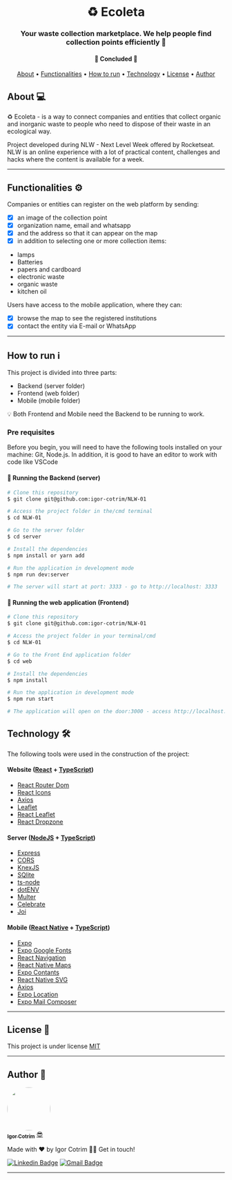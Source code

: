 <h1 align="center">♻️ Ecoleta </h1>

<h3 align="center">Your waste collection marketplace. We help people find collection points efficiently 💚</h3>

<h4 align="center"> 
	🚧  Concluded  🚧
</h4>

<p align="center">
 <a href="#about">About</a> •
 <a href="#functionalities-%EF%B8%8F">Functionalities</a> • 
 <a href="#how-to-run-">How to run</a> • 
 <a href="#technology-">Technology</a> • 
 <a href="#license-">License</a> • 
 <a href="#author-">Author</a>
</p>

## About 💻

♻️ Ecoleta - is a way to connect companies and entities that collect organic and inorganic waste to people who need to dispose of their waste in an ecological way.

Project developed during NLW - Next Level Week offered by Rocketseat. NLW is an online experience with a lot of practical content,
challenges and hacks where the content is available for a week.

---

## Functionalities ⚙️

Companies or entities can register on the web platform by sending:

- [x] an image of the collection point
- [x] organization name, email and whatsapp
- [x] and the address so that it can appear on the map
- [x] in addition to selecting one or more collection items:
- lamps
- Batteries
- papers and cardboard
- electronic waste
- organic waste
- kitchen oil

Users have access to the mobile application, where they can:

- [x] browse the map to see the registered institutions
- [x] contact the entity via E-mail or WhatsApp

---

## How to run ℹ️

This project is divided into three parts:

- Backend (server folder)
- Frontend (web folder)
- Mobile (mobile folder) <br/>

💡 Both Frontend and Mobile need the Backend to be running to work.

### Pre requisites

Before you begin, you will need to have the following tools installed on your machine: Git, Node.js. In addition, it is good to have an editor to work with code like VSCode

#### 🎲 Running the Backend (server)

```sh
# Clone this repository
$ git clone git@github.com:igor-cotrim/NLW-01

# Access the project folder in the/cmd terminal
$ cd NLW-01

# Go to the server folder
$ cd server

# Install the dependencies
$ npm install or yarn add

# Run the application in development mode
$ npm run dev:server

# The server will start at port: 3333 - go to http://localhost: 3333 
```

#### 🧭 Running the web application (Frontend)

```sh
# Clone this repository
$ git clone git@github.com:igor-cotrim/NLW-01

# Access the project folder in your terminal/cmd
$ cd NLW-01

# Go to the Front End application folder
$ cd web

# Install the dependencies
$ npm install

# Run the application in development mode
$ npm run start

# The application will open on the door:3000 - access http://localhost:3000
```

## Technology 🛠

The following tools were used in the construction of the project:

#### Website ([React](https://pt-br.reactjs.org/) + [TypeScript](https://www.typescriptlang.org/))

- [React Router Dom](https://github.com/ReactTraining/react-router/tree/master/packages/react-router-dom)
- [React Icons](https://react-icons.github.io/react-icons/)
- [Axios](https://github.com/axios/axios)
- [Leaflet](https://react-leaflet.js.org/en/)
- [React Leaflet](https://react-leaflet.js.org/)
- [React Dropzone](https://github.com/react-dropzone/react-dropzone)

#### Server ([NodeJS](https://nodejs.org/en/) + [TypeScript](https://www.typescriptlang.org/))

- [Express](https://expressjs.com/)
- [CORS](https://expressjs.com/en/resources/middleware/cors.html)
- [KnexJS](http://knexjs.org/)
- [SQlite](https://github.com/mapbox/node-sqlite3)
- [ts-node](https://github.com/TypeStrong/ts-node)
- [dotENV](https://github.com/motdotla/dotenv)
- [Multer](https://github.com/expressjs/multer)
- [Celebrate](https://github.com/arb/celebrate)
- [Joi](https://github.com/sideway/joi)

#### Mobile ([React Native](http://www.reactnative.com/) + [TypeScript](https://www.typescriptlang.org/))

- [Expo](https://expo.io/)
- [Expo Google Fonts](https://github.com/expo/google-fonts)
- [React Navigation](https://reactnavigation.org/)
- [React Native Maps](https://github.com/react-native-community/react-native-maps)
- [Expo Contants](https://docs.expo.io/versions/latest/sdk/constants/)
- [React Native SVG](https://github.com/react-native-community/react-native-svg)
- [Axios](https://github.com/axios/axios)
- [Expo Location](https://docs.expo.io/versions/latest/sdk/location/)
- [Expo Mail Composer](https://docs.expo.io/versions/latest/sdk/mail-composer/)

---

## License 📝

This project is under license [MIT](https://choosealicense.com/licenses/mit/)

---

## Author 🦸

<a href="https://www.linkedin.com/in/igorcotrim/">
 <img style="border-radius: 50%;" src="https://avatars2.githubusercontent.com/u/50390408?s=460&u=fa3dad860e7be785755894c2c7f4cbd20ac4b1b0&v=4" width="100px;" alt=""/>
 <br />
 <sub><b>Igor Cotrim</b></sub></a> <a href="https://www.linkedin.com/in/igorcotrim/" title="linkedin">😎</a>


Made with ❤️ by Igor Cotrim 👋🏽 Get in touch!

[![Linkedin Badge](https://img.shields.io/badge/-Igor_Cotrim-blue?style=flat-square&logo=Linkedin&logoColor=white&link=https://www.linkedin.com/in/igorcotrim/)](https://www.linkedin.com/in/igorcotrim/) 
[![Gmail Badge](https://img.shields.io/badge/-igorxuxicotrim@gmail.com-c14438?style=flat-square&logo=Gmail&logoColor=white&link=mailto:igorxuxicotrim@gmail.com)](mailto:igorxuxicotrim@gmail.com)

---
